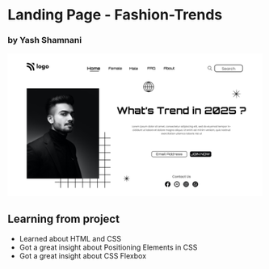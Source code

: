 # Landing Page -  Fashion-Trends

### by Yash Shamnani 




![img](1.png)

## Learning from project

- Learned about HTML and CSS
-  Got a great insight about Positioning Elements in CSS
- Got a great insight about CSS Flexbox